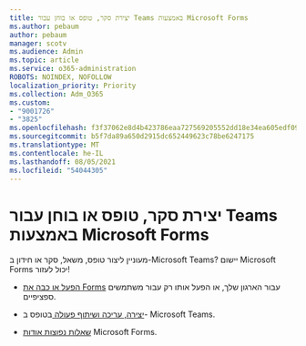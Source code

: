```yaml
---
title: יצירת סקר, טופס או בוחן עבור Teams באמצעות Microsoft Forms
ms.author: pebaum
author: pebaum
manager: scotv
ms.audience: Admin
ms.topic: article
ms.service: o365-administration
ROBOTS: NOINDEX, NOFOLLOW
localization_priority: Priority
ms.collection: Adm_O365
ms.custom:
- "9001726"
- "3825"
ms.openlocfilehash: f3f37062e8d4b423786eaa727569205552dd18e34ea605edf09ffe5b12a16b6e
ms.sourcegitcommit: b5f7da89a650d2915dc652449623c78be6247175
ms.translationtype: MT
ms.contentlocale: he-IL
ms.lasthandoff: 08/05/2021
ms.locfileid: "54044305"
---
```

# <a name="create-a-poll-form-or-quiz-for-teams-with-microsoft-forms"></a>יצירת סקר, טופס או בוחן עבור Teams באמצעות Microsoft Forms

מעוניין ליצור טופס, משאל, סקר או חידון ב-Microsoft Teams? יישום Microsoft Forms יכול לעזור!

 - [הפעל או כבה את Forms](https://support.office.com/article/turn-off-or-turn-on-microsoft-forms-8dcbf3ab-f2d6-459a-b8be-8d9892132a43) עבור הארגון שלך, או הפעל אותו רק עבור משתמשים ספציפיים.
 
 - [יצירה, עריכה ושיתוף פעולה ](https://support.office.com/article/create-edit-and-collaborate-on-a-form-in-microsoft-teams-333b97a3-41d9-48bc-a1cb-84a96bd44e14)בטופס ב- Microsoft Teams.
 
 - [שאלות נפוצות אודות](https://support.office.com/article/get-started-1dd58027-40dc-42d0-9ca4-80ddecc5c696) Microsoft Forms.